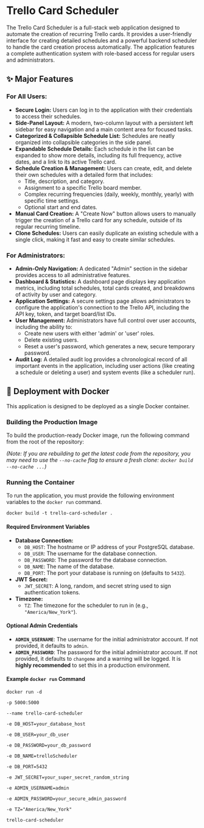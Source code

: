 # Trello Card Scheduler

The Trello Card Scheduler is a full-stack web application designed to automate the creation of recurring Trello cards. It provides a user-friendly interface for creating detailed schedules and a powerful backend scheduler to handle the card creation process automatically. The application features a complete authentication system with role-based access for regular users and administrators.

<!-- You can replace this with a real screenshot of your application -->

## ✨ Major Features

### For All Users:

* **Secure Login:** Users can log in to the application with their credentials to access their schedules.
* **Side-Panel Layout:** A modern, two-column layout with a persistent left sidebar for easy navigation and a main content area for focused tasks.
* **Categorized & Collapsible Schedule List:** Schedules are neatly organized into collapsible categories in the side panel.
* **Expandable Schedule Details:** Each schedule in the list can be expanded to show more details, including its full frequency, active dates, and a link to its active Trello card.
* **Schedule Creation & Management:** Users can create, edit, and delete their own schedules with a detailed form that includes:
    * Title, description, and category.
    * Assignment to a specific Trello board member.
    * Complex recurring frequencies (daily, weekly, monthly, yearly) with specific time settings.
    * Optional start and end dates.
* **Manual Card Creation:** A "Create Now" button allows users to manually trigger the creation of a Trello card for any schedule, outside of its regular recurring timeline.
* **Clone Schedules:** Users can easily duplicate an existing schedule with a single click, making it fast and easy to create similar schedules.

### For Administrators:

* **Admin-Only Navigation:** A dedicated "Admin" section in the sidebar provides access to all administrative features.
* **Dashboard & Statistics:** A dashboard page displays key application metrics, including total schedules, total cards created, and breakdowns of activity by user and category.
* **Application Settings:** A secure settings page allows administrators to configure the application's connection to the Trello API, including the API key, token, and target board/list IDs.
* **User Management:** Administrators have full control over user accounts, including the ability to:
    * Create new users with either 'admin' or 'user' roles.
    * Delete existing users.
    * Reset a user's password, which generates a new, secure temporary password.
* **Audit Log:** A detailed audit log provides a chronological record of all important events in the application, including user actions (like creating a schedule or deleting a user) and system events (like a scheduler run).

## 🚀 Deployment with Docker

This application is designed to be deployed as a single Docker container.

### Building the Production Image

To build the production-ready Docker image, run the following command from the root of the repository:

*(Note: If you are rebuilding to get the latest code from the repository, you may need to use the `--no-cache` flag to ensure a fresh clone: `docker build --no-cache ...`)*

### Running the Container

To run the application, you must provide the following environment variables to the `docker run` command.

```docker build -t trello-card-scheduler .```

#### Required Environment Variables

* **Database Connection:**
    * `DB_HOST`: The hostname or IP address of your PostgreSQL database.
    * `DB_USER`: The username for the database connection.
    * `DB_PASSWORD`: The password for the database connection.
    * `DB_NAME`: The name of the database.
    * `DB_PORT`: The port your database is running on (defaults to `5432`).
* **JWT Secret:**
    * `JWT_SECRET`: A long, random, and secret string used to sign authentication tokens.
* **Timezone:**
    * `TZ`: The timezone for the scheduler to run in (e.g., `"America/New_York"`).

#### Optional Admin Credentials

* **`ADMIN_USERNAME`**: The username for the initial administrator account. If not provided, it defaults to `admin`.
* **`ADMIN_PASSWORD`**: The password for the initial administrator account. If not provided, it defaults to `changeme` and a warning will be logged. It is **highly recommended** to set this in a production environment.

#### Example `docker run` Command

```
docker run -d

-p 5000:5000

--name trello-card-scheduler

-e DB_HOST=your_database_host

-e DB_USER=your_db_user

-e DB_PASSWORD=your_db_password

-e DB_NAME=trelloScheduler

-e DB_PORT=5432

-e JWT_SECRET=your_super_secret_random_string

-e ADMIN_USERNAME=admin

-e ADMIN_PASSWORD=your_secure_admin_password

-e TZ="America/New_York"

trello-card-scheduler
```
